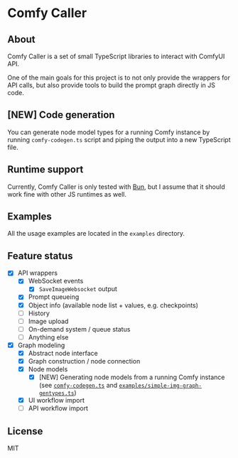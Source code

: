 # Comfy Caller

## About

Comfy Caller is a set of small TypeScript libraries to interact with ComfyUI API.

One of the main goals for this project is to not only provide the wrappers for API calls, but also provide tools to
build the prompt graph directly in JS code.

## [NEW] Code generation

You can generate node model types for a running Comfy instance by running `comfy-codegen.ts` script and piping the output into a new TypeScript file.

## Runtime support

Currently, Comfy Caller is only tested with [Bun](https://bun.sh/), but I assume that it should work fine with other JS runtimes as well.

## Examples

All the usage examples are located in the `examples` directory.

## Feature status

- [x] API wrappers
  - [x] WebSocket events
    - [x] `SaveImageWebsocket` output
  - [x] Prompt queueing
  - [x] Object info (available node list + values, e.g. checkpoints)
  - [ ] History
  - [ ] Image upload
  - [ ] On-demand system / queue status
  - [ ] Anything else
- [x] Graph modeling
  - [x] Abstract node interface
  - [x] Graph construction / node connection
  - [x] Node models
    - [x] [NEW] Generating node models from a running Comfy instance (see [`comfy-codegen.ts`](comfy-codegen.ts) and [`examples/simple-img-graph-gentypes.ts`](examples/simple-img-graph-gentypes.ts))
  - [x] UI workflow import
  - [ ] API workflow import

## License

MIT